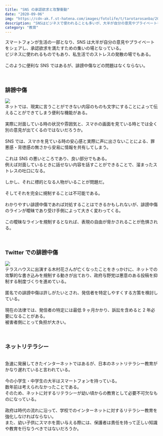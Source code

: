 ```yaml
---
title: "SNS の承認欲求と攻撃衝動"
date: "2020-09-06"
img: "https://cdn-ak.f.st-hatena.com/images/fotolife/t/tarotarosanba/20200906/20200906122451.jpg"
description: "SNSはビジネスで使われることも多いが、大半が自分の意見やプライベートをシェアし、承認欲求を満たすための場所となっている。"
category: "教育"
---
```


スマートフォンが生活の一部となり、SNS は大半が自分の意見やプライベートをシェアし、承認欲求を満たすための集いの場となっている。<br>
ビジネスに使われるものでもあり、私生活でのストレスの発散の場でもある。<br>
<br>
このように便利な SNS ではあるが、誹謗中傷などの問題はなくならない。<br>
<br>
<br>

<h3><font size="4"><b>誹謗中傷</b></font></h3>
<img src="https://cdn-ak.f.st-hatena.com/images/fotolife/t/tarotarosanba/20200906/20200906122611.jpg"/>
<br>
ネットでは、現実に言うことができない内容のものも文字にすることによって伝えることができてしまう便利な機能がある。<br>
<br>
実際に対面している時の状況や雰囲気と、スマホの画面を見ている時とでは全く別の意見が出てくるのではないだろうか。<br>
<br>
SNS では、スマホを見ている時の安心感と実際に声に出さないことによる、罪悪感・背徳感の無さから安易に情報を共有してしまう。<br>
<br>
これは SNS の悪いところであり、良い部分でもある。<br>
例えば対面しているときに話せない内容を話すことができることで、溜まったストレスの吐口になる。<br>
<br>
しかし、それに標的となる人物がいることが問題だ。<br>
<br>
そしてそれを完全に規制することは不可能である。<br>
<br>
わかりやすい誹謗中傷であれば対処することはできるかもしれないが、誹謗中傷のラインが曖昧であり受け手側によって大きく変わってくる。<br>
<br>
この曖昧なラインを規制するとなれば、表現の自由が脅かされることが危惧される。<br>
<br>
<br>
<h3><font size="4"><b>Twitter での誹謗中傷</b></font></h3>
<img src="https://cdn-ak.f.st-hatena.com/images/fotolife/t/tarotarosanba/20200906/20200906122859.jpg"/>
<br>
テラスハウスに出演する木村花さんが亡くなったことをきっかけに、ネットでの攻撃的な書き込みを規制する動きが出ており、政府与野党は悪意のある投稿を抑制する制度づくりを進めている。<br>
<br>
匿名での誹謗中傷は許しがたいとされ、発信者を特定しやすくする方策を検討している。<br>
<br>
現在の法律では、発信者の特定には最低 9 ヶ月かかり、訴訟を含めると 2 年必要になることがある。<br>
被害者側にとって負担が大きい。<br>
<br>
<br>
<h3><font size="4"><b>ネットリテラシー</b></font></h3>
<br>
急速に発展してきたインターネットではあるが、日本のネットリテラシー教育がかなり遅れていると言われている。<br>
<br>
今の小学生・中学生の大半はスマートフォンを持っている。<br>
数年前は考えられなかったことである。<br>
そのため、ネットに対するリテラシーが幼い頃からの教育として必要不可欠なものになっている。<br>
<br>
政府は時代の流れに沿って、学校でのインターネットに対するリテラシー教育を強化しなければならない。<br>
また、幼い子供にスマホを買い与える際には、保護者は責任を持って正しい知識や教育を行なうべきではないだろうか。<br>
<br>
<br>
